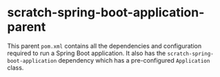 scratch-spring-boot-application-parent
==============

This parent `pom.xml` contains all the dependencies and configuration required to run a Spring Boot application. It also
has the `scratch-spring-boot-application` dependency which has a pre-configured `Application` class.